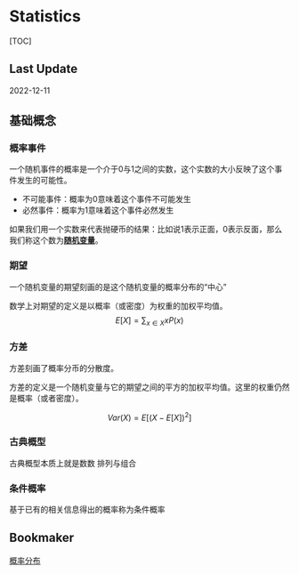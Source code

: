 # Statistics

[TOC]

## Last Update

2022-12-11

## 基础概念

### 概率事件

一个随机事件的概率是一个介于0与1之间的实数，这个实数的大小反映了这个事件发生的可能性。

- 不可能事件：概率为0意味着这个事件不可能发生
- 必然事件：概率为1意味着这个事件必然发生

如果我们用一个实数来代表抛硬币的结果：比如说1表示正面，0表示反面，那么我们称这个数为<u>**随机变量**</u>。

### 期望

一个随机变量的期望刻画的是这个随机变量的概率分布的“中心”

数学上对期望的定义是以概率（或密度）为权重的加权平均值。
$$
E[X] = \sum_{x \in X}xP(x)
$$

### 方差

方差刻画了概率分币的分散度。

方差的定义是一个随机变量与它的期望之间的平方的加权平均值。这里的权重仍然是概率（或者密度）。

$$
Var(X)=E[(X-E[X])^2]
$$

### 古典概型

古典概型本质上就是数数
排列与组合

### 条件概率

基于已有的相关信息得出的概率称为条件概率

## Bookmaker

[概率分布](https://seeing-theory.brown.edu/probability-distributions/cn.html)